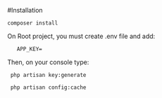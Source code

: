 #Installation

```composer install```

On Root project, you must create .env file and add:

```
   APP_KEY=
```

Then, on your console type:

``` php artisan key:generate```

``` php artisan config:cache```
